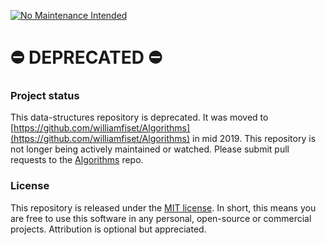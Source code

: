 [![No Maintenance Intended](http://unmaintained.tech/badge.svg)](http://unmaintained.tech/)

# ⛔️ DEPRECATED ⛔️

### Project status

This data-structures repository is deprecated. It was moved to [https://github.com/williamfiset/Algorithms](https://github.com/williamfiset/Algorithms) in mid 2019. This repository is not longer being actively maintained or watched. Please submit pull requests to the [Algorithms](https://github.com/williamfiset/Algorithms) repo.

### License

This repository is released under the [MIT license](https://opensource.org/licenses/MIT). In short, this means you are free to use this software in any personal, open-source or commercial projects. Attribution is optional but appreciated.
